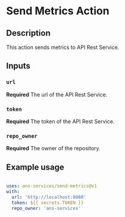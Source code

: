 # Send Metrics Action

## Description

This action sends metrics to API Rest Service.

## Inputs

### `url`

**Required** The url of the API Rest Service.

### `token`

**Required** The token of the API Rest Service.

### `repo_owner`

**Required** The owner of the repository.

## Example usage

```yaml

uses: ans-services/send-metrics@v1
with:
  url: 'http://localhost:8080'
  token: ${{ secrets.TOKEN }}
  repo_owner: 'ans-services'
```
